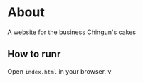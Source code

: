 # About

A website for the business Chingun's cakes

## How to runr

Open `index.html` in your browser.
v
